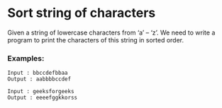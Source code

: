 # Sort string of characters

Given a string of lowercase characters from ‘a’ – ‘z’. We need to write a program to print the characters of this string in sorted order.

### Examples: 

```
Input : bbccdefbbaa 
Output : aabbbbccdef

Input : geeksforgeeks
Output : eeeefggkkorss
```
 